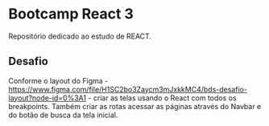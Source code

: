 # Bootcamp React 3

Repositório dedicado ao estudo de REACT.

## Desafio

Conforme o layout do Figma - https://www.figma.com/file/H1SC2bo3Zaycm3mJxkkMC4/bds-desafio-layout?node-id=0%3A1 - criar as telas usando o React 
com todos os breakpoints. Também criar as rotas acessar as páginas através do Navbar e do botão de busca da tela inicial.
